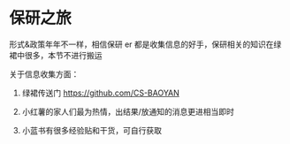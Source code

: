 # 保研之旅

形式&政策年年不一样，相信保研 er 都是收集信息的好手，保研相关的知识在绿裙中很多，本节不进行搬运

关于信息收集方面：

1.  绿裙传送门 https://github.com/CS-BAOYAN

2.  小红薯的家人们最为热情，出结果/放通知的消息更进相当即时
3.  小蓝书有很多经验贴和干货，可自行获取
